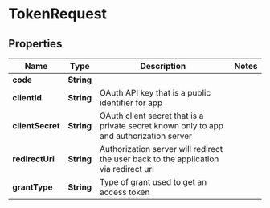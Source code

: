 # TokenRequest

## Properties
Name | Type | Description | Notes
------------ | ------------- | ------------- | -------------
**code** | **String** |  | 
**clientId** | **String** | OAuth API key that is a public identifier for app | 
**clientSecret** | **String** | OAuth client secret that is a private secret known only to app and authorization server | 
**redirectUri** | **String** | Authorization server will redirect the user back to the application via redirect url | 
**grantType** | **String** | Type of grant used to get an access token | 
